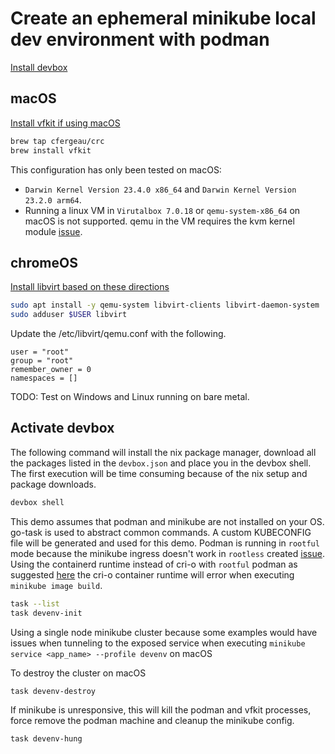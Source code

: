 # Create an ephemeral minikube local dev environment with podman

[Install devbox](https://www.jetify.com/devbox/docs/installing_devbox/)

## macOS

[Install vfkit if using macOS](https://github.com/NixOS/nixpkgs/issues/305868)

```bash
brew tap cfergeau/crc
brew install vfkit
```

This configuration has only been tested on macOS:
* `Darwin Kernel Version 23.4.0 x86_64` and `Darwin Kernel Version 23.2.0 arm64`.
* Running a linux VM in `Virutalbox 7.0.18` or `qemu-system-x86_64` on macOS is not supported. qemu in the VM requires the kvm kernel module [issue](https://github.com/containers/podman/issues/19138).

## chromeOS

[Install libvirt based on these directions](https://richrose.dev/posts/chromeos/productivity/chromeos-minikube/)

```bash
sudo apt install -y qemu-system libvirt-clients libvirt-daemon-system
sudo adduser $USER libvirt
```

Update the /etc/libvirt/qemu.conf with the following.

```
user = "root"
group = "root"
remember_owner = 0
namespaces = []
```

TODO: Test on Windows and Linux running on bare metal.

## Activate devbox

The following command will install the nix package manager, download all the packages listed in the `devbox.json` and place you in the devbox shell. The first execution will be time consuming because of the nix setup and package downloads.

```bash
devbox shell
```

This demo assumes that podman and minikube are not installed on your OS. go-task is used to abstract common commands. A custom KUBECONFIG file will be generated and used for this demo. Podman is running in `rootful` mode because the minikube ingress doesn't work in `rootless` created [issue](https://github.com/kubernetes/minikube/issues/18978). Using the containerd runtime instead of cri-o with `rootful` podman as suggested [here](https://minikube.sigs.k8s.io/docs/drivers/podman/) the cri-o container runtime will error when executing `minikube image build`. 

```bash
task --list
task devenv-init
```

Using a single node minikube cluster because some examples would have issues when tunneling to the exposed service when executing `minikube service <app_name> --profile devenv` on macOS

To destroy the cluster on macOS

```bash
task devenv-destroy
```

If minikube is unresponsive, this will kill the podman and vfkit processes, force remove the podman machine and cleanup the minikube config.

```bash
task devenv-hung
```
